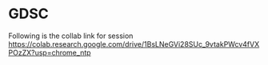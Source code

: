 # GDSC
Following is the collab link for session
https://colab.research.google.com/drive/1BsLNeGVi28SUc_9vtakPWcv4fVXPOzZX?usp=chrome_ntp

